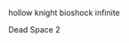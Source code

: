 hollow knight
bioshock infinite  

Dead Space 2 

                                                          